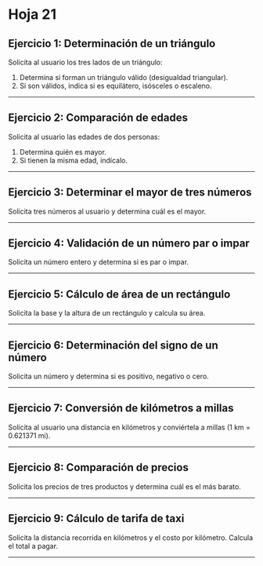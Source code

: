 # Hoja 21

## Ejercicio 1: Determinación de un triángulo
Solicita al usuario los tres lados de un triángulo:
1. Determina si forman un triángulo válido (desigualdad triangular).
2. Si son válidos, indica si es equilátero, isósceles o escaleno.

---

## Ejercicio 2: Comparación de edades
Solicita al usuario las edades de dos personas:
1. Determina quién es mayor.
2. Si tienen la misma edad, indícalo.

---

## Ejercicio 3: Determinar el mayor de tres números
Solicita tres números al usuario y determina cuál es el mayor.

---

## Ejercicio 4: Validación de un número par o impar
Solicita un número entero y determina si es par o impar.

---

## Ejercicio 5: Cálculo de área de un rectángulo
Solicita la base y la altura de un rectángulo y calcula su área.

---

## Ejercicio 6: Determinación del signo de un número
Solicita un número y determina si es positivo, negativo o cero.

---

## Ejercicio 7: Conversión de kilómetros a millas
Solicita al usuario una distancia en kilómetros y conviértela a millas (1 km = 0.621371 mi).

---

## Ejercicio 8: Comparación de precios
Solicita los precios de tres productos y determina cuál es el más barato.

---

## Ejercicio 9: Cálculo de tarifa de taxi
Solicita la distancia recorrida en kilómetros y el costo por kilómetro. Calcula el total a pagar.

---

